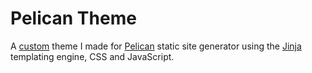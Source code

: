 # Pelican Theme
A [custom](http://docs.getpelican.com/en/3.6.3/themes.html) theme I made for [Pelican](https://github.com/getpelican/pelican) static site generator using the [Jinja](http://jinja.pocoo.org/) templating engine, CSS and JavaScript.